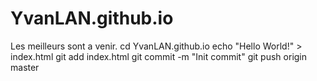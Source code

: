 # YvanLAN.github.io
Les meilleurs sont a venir.
cd YvanLAN.github.io
echo "Hello World!" > index.html
git add index.html
git commit -m "Init commit"
git push origin master
